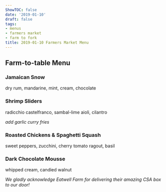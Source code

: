 ```yaml
---
ShowTOC: false
date: '2019-01-10'
draft: false
tags:
- menus
- farmers market
- farm to fork
title: 2019-01-10 Farmers Market Menu
---
```


## Farm\-to\-table Menu

### Jamaican Snow

dry rum, mandarine, mint, cream, chocolate

### Shrimp Sliders

radicchio castelfranco, sambal\-lime aioli, cilantro

*add garlic curry fries*

### Roasted Chickens & Spaghetti Squash

sweet peppers, zucchini, cherry tomato ragout, basil

### Dark Chocolate Mousse

whipped cream, candied walnut


*We gladly acknowledge  Eatwell Farm for*
*delivering their amazing CSA box to our door\!*
